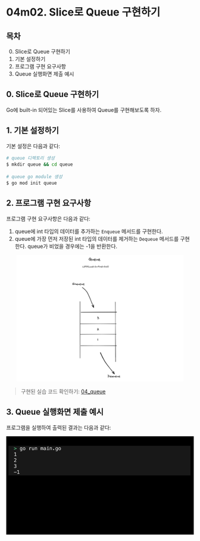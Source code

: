 # 04m02. Slice로 Queue 구현하기

## 목차 
0. Slice로 Queue 구현하기
1. 기본 설정하기
2. 프로그램 구현 요구사항
3. Queue 실행화면 제출 예시

## 0. Slice로 Queue 구현하기
Go에 built-in 되어있는 Slice를 사용하여 Queue를 구현해보도록 하자. 

## 1. 기본 설정하기
기본 설정은 다음과 같다:
```sh
# queue 디렉토리 생성
$ mkdir queue && cd queue

# queue go module 생성 
$ go mod init queue
```

## 2. 프로그램 구현 요구사항
프로그램 구현 요구사항은 다음과 같다:
1. queue에 int 타입의 데이터를 추가하는 `Enqueue` 메서드를 구현한다.
2. queue에 가장 먼저 저장된 int 타입의 데이터를 제거하는 `Dequeue` 메서드를 구현한다. queue가 비었을 경우에는 -1을 반환한다. 

<div style="text-align: center;">
   <img src="../assets/04_queue.png" alt="04_queue" width="450"/>
</div>

> 구현된 실습 코드 확인하기: [04_queue](../code/04_queue/)


## 3. Queue 실행화면 제출 예시
프로그램을 실행하여 출력된 결과는 다음과 같다:
<div style="text-align: center;">
   <img src="../assets/04_data_structure_queue_result_example.png" alt="04_data_structure_queue_result_example" width="600"/>
</div>

